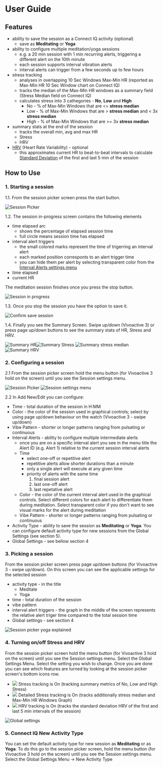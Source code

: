 # User Guide

## Features
- ability to save the session as a Connect IQ activity (optional)
    - save as **Meditating** or **Yoga**
- ability to configure multiple meditation/yoga sessions
    - e.g. a 20 min session with 1 min recurring alerts, triggering a different alert on the 10th minute
    - each session supports interval vibration alerts
    - interval alerts can trigger from a few seconds up to few hours
- stress tracking
    - analyses in overlapping 10 Sec Windows Max-Min HR (reported as Max-Min HR 10 Sec Window chart on Connect IQ)
    - tracks the median of the Max-Min HR windows as a summary field (Stress Median field on Connect IQ)
    - calculates stress into 3 cathegories - **No**, **Low** and **High**
        - No - % of Max-Min Windows that are <= **stress median**
        - Low - % of Max-Min Windows that are > **stress median** and < 3x **stress median**
        - High - % of Max-Min Windows that are >= 3x **stress median**
- summary stats at the end of the session
    - tracks the overall min, avg and max HR
    - Stress
    - HRV
- [HRV](https://en.wikipedia.org/wiki/Heart_rate_variability) (Heart Rate Variability) - optional
    - this approximates current HR to beat-to-beat intervals to calculate [Standard Deviation](https://en.wikipedia.org/wiki/Standard_deviation) of the first and last 5 min of the session

## How to Use
### 1. Starting a session

1.1. From the session picker screen press the start button. 

![Session Picker](userGuideScreenshots/sessionPicker.png)

1.2. The session in-progress screen contains the following elements
- time elapsed arc 
    - shows the percentage of elapsed session time
    - full circle means session time has elapsed
- interval alert triggers 
    - the small colored marks represent the time of trigerring an interval alert
    - each marked position corresponts to an alert trigger time
    - you can hide them per alert by selecting transparent color from the [Interval Alerts settings menu](#2-configuring-a-session)
- time elapsed 
- current HR

The meditation session finishes once you press the stop button.

![Session in progress](userGuideScreenshots/sessionInProgressExplained.png)

1.3. Once you stop the session you have the option to save it.

![Confirm save session](userGuideScreenshots/confirmSaveSession.png)

1.4. Finally you see the Summary Screen. Swipe up/down (Vivoactive 3) or press page up/down buttons to see the summary stats of HR, Stress and HRV.

  ![Summary HR](userGuideScreenshots/summaryHr.png)![Summary Stress](userGuideScreenshots/summaryStress.png) ![Summary stress median](userGuideScreenshots/summaryStressMedian.png) ![Summary HRV](userGuideScreenshots/summaryHrvSdrr.png)
### 2. Configuring a session

2.1 From the session picker screen hold the menu button (for Vivoactive 3 hold on the screen) until you see the Session settings menu.

![Session Picker](userGuideScreenshots/sessionPicker.png) ![Session settings menu](userGuideScreenshots/sessionSettingsMenu.png)

2.2 In Add New/Edit you can configure:
- Time - total duration of the session in H:MM
- Color - the color of the session used in graphical controls; select by using page up/down behaviour on the watch (Vivoactive 3 - swipe up/down)
- Vibe Pattern - shorter or longer patterns ranging from pulsating or continuous
- Interval Alerts - ability to configure multiple intermediate alerts
    - once you are on a specific interval alert you see in the menu title the Alert ID (e.g. Alert 1) relative to the current session interval alerts
    - Time 
        - select one-off or repetitive alert
        - repetitive alerts allow shorter durations than a minute
        - only a single alert will execute at any given time
        - priority of alerts with the same time
          1. final session alert
          2. last one-off alert
          3. last repetative alert
    - Color - the color of the current interval alert used in the graphical controls. Select different colors for each alert to differentiate them during meditation. Select transparent color if you don't want to see visual marks for the alert during meditation
    - Vibe Pattern - shorter or longer patterns ranging from pulsating or continuous
- Activity Type - ability to save the session as **Meditating** or **Yoga**. You can configure default activity type for new sessions from the Global Settings (see section 5).
- Global Settings - see bellow section 4

### 3. Picking a session

From the session picker screen press page up/down buttons (for Vivoactive 3 - swipe up/down).
On this screen you can see the applicable settings for the selected session
- activity type - in the title
  - Meditate
  - Yoga
- time - total duration of the session
- vibe pattern
- interval alert triggers - the graph in the middle of the screen represents the relative alert triger time compared to the total session time
- Global settings - see section 4

![Session picker yoga explained](userGuideScreenshots/sessionPickerYogaExplained.png)

### 4. Turning on/off Stress and HRV

From the session picker screen hold the menu button (for Vivoactive 3 hold on the screen) until you see the Session settings menu. Select the Global Settings Menu. Select the setting you wish to change. Once you are done you can see which features are turned by looking at the session picker screen's bottom icons row.
- ![](userGuideScreenshots/globalSettingsStress.png) Stress tracking is On (tracking summary metrics of No, Low and High Stress)
- ![](userGuideScreenshots/globalSettingsStressDetailed.png) Detailed Stress tracking is On (tracks additionally stress median and Max-Min HR Windows Graph)
- ![](userGuideScreenshots/globalSettingsHrv.png) HRV tracking is On (tracks the standard deviation HRV of the first and last 5 min intervals of the session)

![Global settings](userGuideScreenshots/globalSettings.png)
### 5. Connect IQ New Activity Type

You can set the default activity type for new session as **Meditating** or as **Yoga**. To do this go to the session picker screen, hold the menu button (for Vivoactive 3 hold on the screen) until you see the Session settings menu. Select the Global Settings Menu -> New Activity Type 